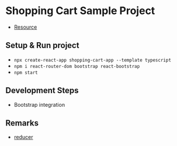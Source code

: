 
# Shopping Cart Sample Project

- [Resource](<https://www.youtube.com/watch?v=DgRrrOt0Vr8&list=PLyfOzSS_blQf1XEs0urOFtxHHSZx6FY0y&index=3>)

## Setup & Run project

- `npx create-react-app shopping-cart-app --template typescript`
- `npm i react-router-dom bootstrap react-bootstrap`
- `npm start`

## Development Steps

- Bootstrap integration

## Remarks

- [reducer](https://reactjs.org/docs/hooks-reference.html#usereducer)
